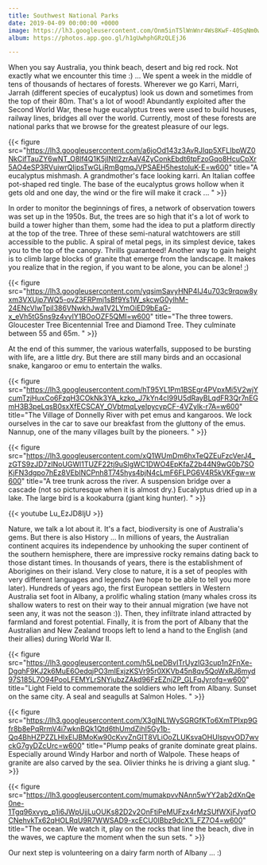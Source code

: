 ```yaml
---
title: Southwest National Parks
date: 2019-04-09 00:00:00 +0000
image: https://lh3.googleusercontent.com/Onm5inT5lWnWnr4Ws8KwF-40SqNm0wLH-ImvPsCvzpBWeGB0XZUFoLXVou69LGeTAb4Vvc7XBR8Svq5U5Pw7_XjNTAvm8p3PSWe-WQkhKPD3gF9UvLNh-OiBWAauou9YTx4X6ZxkTfU=w600
album: https://photos.app.goo.gl/h1gUwhphGRzQLEjJ6

---
```

When you say Australia, you think beach, desert and big red rock. Not exactly what we encounter this time :) ... We spent a week in the middle of tens of thousands of hectares of forests. Wherever we go Karri, Marri, Jarrah (different species of eucalyptus) look us down and sometimes from the top of their 80m. That's a lot of wood! Abundantly exploited after the Second World War, these huge eucalyptus trees were used to build houses, railway lines, bridges all over the world. Currently, most of these forests are national parks that we browse for the greatest pleasure of our legs.

{{< figure src="https://lh3.googleusercontent.com/a6joOd143z3AvRJIqp5XFLIbpWZ0NkCifTauZY6wNT_O8lf4Q1K5jINtl2zrAaV4ZyConkEbdt6tpFzoGqo8HcuCpXr5AO4eSP3RVuiwrQIjpsTwGLjRmBgmqJVPSAEH5hestoIuK-E=w600" title="A eucalyptus mishmash. A grandmother's face looking karri. An Italian coffee pot-shaped red tingle. The base of the eucalyptus grows hollow when it gets old and one day, the wind or the fire will make it crack ... " >}}

In order to monitor the beginnings of fires, a network of observation towers was set up in the 1950s. But, the trees are so high that it's a lot of work to build a tower higher than them, some had the idea to put a platform directly at the top of the tree. Three of these semi-natural watchtowers are still accessible to the public. A spiral of metal pegs, in its simplest device, takes you to the top of the canopy. Thrills guaranteed! Another way to gain height is to climb large blocks of granite that emerge from the landscape. It makes you realize that in the region, if you want to be alone, you can be alone! ;)

{{< figure src="https://lh3.googleusercontent.com/yqsimSavyHNP4IJ4u703c9rqow8yxm3VXUjp7WQ5-ovZ3FRPmj1sBf9Ys1W_skcwG0yIhM-24ENcVlwTpiI386VNwkhJwa1V2LYmOiED9bEaG-x_eVh5tG5ns9z4vyIY1BOoOZF5QMI=w600" title="The three towers. Gloucester Tree Bicentennial Tree and Diamond Tree. They culminate between 55 and 65m. " >}}

At the end of this summer, the various waterfalls, supposed to be bursting with life, are a little dry. But there are still many birds and an occasional snake, kangaroo or emu to entertain the walks.

{{< figure src="https://lh3.googleusercontent.com/hT95YL1Pm1BSEgr4PVpxMi5V2wjYcumTzjHuxCo6FzqH3COkNk3YA_kzko_J7kYn4cI99U5dRayBLqdFR3Qr7nEGmH3B3peLqsB0sxXfECSCAY_OVbtmqLyeIpycypCF-4VZyIk-r7A=w600" title="The Village of Donnelly River with pet emus and kangaroos. We lock ourselves in the car to save our breakfast from the gluttony of the emus. Nannup, one of the many villages built by the pioneers. " >}}

{{< figure src="https://lh3.googleusercontent.com/xQ1WUmDm6hxTeQZEuFzcVerJ4_zGTS9zJD7zINoUGWl1TUZF22tj9uSlgWC1DWO4EpKfaZ2b44N9wG0b7SOKjFN3dgpo7hEz8VEbINCPnh8T745hys4bjN4cLmF6FLPG6V4R5kVKFgw=w600" title="A tree trunk across the river. A suspension bridge over a cascade (not so picturesque when it is almost dry.) Eucalyptus dried up in a lake. The large bird is a kookaburra (giant king hunter). " >}}

{{< youtube Lu_EzJD8IjU >}}

Nature, we talk a lot about it. It's a fact, biodiversity is one of Australia's gems. But there is also History ... In millions of years, the Australian continent acquires its independence by unhooking the super continent of the southern hemisphere, there are impressive rocky remains dating back to those distant times. In thousands of years, there is the establishment of Aborigines on their island. Very close to nature, it is a set of peoples with very different languages ​​and legends (we hope to be able to tell you more later). Hundreds of years ago, the first European settlers in Western Australia set foot in Albany, a prolific whaling station (many whales cross its shallow waters to rest on their way to their annual migration (we have not seen any, it was not the season :)). Then, they infiltrate inland attracted by farmland and forest potential. Finally, it is from the port of Albany that the Australian and New Zealand troops left to lend a hand to the English (and their allies) during World War II.

{{< figure src="https://lh3.googleusercontent.com/h5LpeDBvITrUyzlG3cup1n2FnXe-DgqhF9KJ2k6MuE6OedqjPO3mIExjzKSVr95r0XKVb45n8qv5QoWxRJ6myd97S185L7O94PooLFEMYLrSNYiubzZAkd96FzEZnjZP_GLFqJyrofg=w600" title="Light Field to commemorate the soldiers who left from Albany. Sunset on the same city. A seal and seagulls at Salmon Holes. " >}}

{{< figure src="https://lh3.googleusercontent.com/X3glNL1WySGRGfKTo6XmTPIxp9Gfr8b8ePqRrmV4i7wknBQk1Qtd6thUmdZihI5Gy1b-Qq4BhHZPZZLHlxElJBMoKw90cKvvZnGIT8VLiOoZLUKsvaOHUlspvvOD7wvckG7gyDZcUrc=w600" title="Plump peaks of granite dominate great plains. Especially around Windy Harbor and north of Walpole. These heaps of granite are also carved by the sea. Olivier thinks he is driving a giant slug. " >}}

{{< figure src="https://lh3.googleusercontent.com/mumakpvvNAnn5wYY2ab2dXnQe0ne-1Tgq96xvyp_p1i6JWpUjjLuOUKs82D2v2OnFtiPeMUFzx4rMzSUfWXjFJyqfOCNehvkTx62qHOLRqU9R7WWSAD9-xcECU0IBbz9dcX1i_FZ7O4=w600" title="The ocean. We watch it, play on the rocks that line the beach, dive in the waves, we capture the moment when the sun sets. " >}}

Our next step is volunteering on a dairy farm north of Albany ... :)
